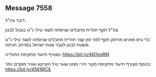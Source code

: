 ## Message 7558

דובר צה"ל:

צה"ל תקף חוליית מחבלים שניסתה לשגר טילי נ"ט בגבול לבנון

כלי טיס מאויש מרחוק תקף לפני זמן קצר חוליית מחבלים שניסתה לשגר טילי נ"ט משטח לבנון לעבר שטח ישראל במרחב חניתה.

מצורף תיעוד מתקיפת החולייה:  https://bit.ly/46OesRM

בנוסף מצורף תיעוד מתקיפת מקור הירי ממנו שוגר טיל הקרקע-אוויר מוקדם יותר: https://bit.ly/45K6RCE

